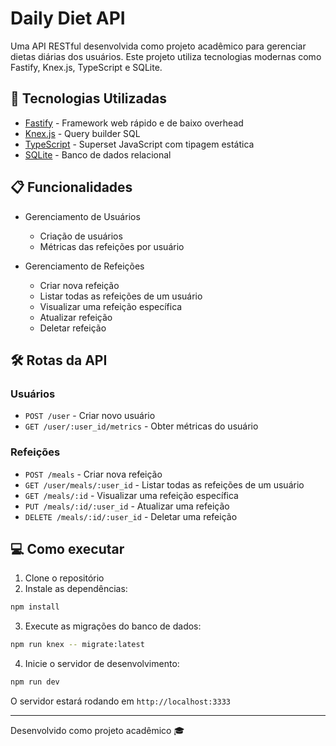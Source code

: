 # Daily Diet API

Uma API RESTful desenvolvida como projeto acadêmico para gerenciar dietas diárias dos usuários. Este projeto utiliza tecnologias modernas como Fastify, Knex.js, TypeScript e SQLite.

## 🚀 Tecnologias Utilizadas

- [Fastify](https://www.fastify.io/) - Framework web rápido e de baixo overhead
- [Knex.js](https://knexjs.org/) - Query builder SQL
- [TypeScript](https://www.typescriptlang.org/) - Superset JavaScript com tipagem estática
- [SQLite](https://www.sqlite.org/) - Banco de dados relacional

## 📋 Funcionalidades

- Gerenciamento de Usuários
  - Criação de usuários
  - Métricas das refeições por usuário

- Gerenciamento de Refeições
  - Criar nova refeição
  - Listar todas as refeições de um usuário
  - Visualizar uma refeição específica
  - Atualizar refeição
  - Deletar refeição

## 🛠️ Rotas da API

### Usuários
- `POST /user` - Criar novo usuário
- `GET /user/:user_id/metrics` - Obter métricas do usuário

### Refeições
- `POST /meals` - Criar nova refeição
- `GET /user/meals/:user_id` - Listar todas as refeições de um usuário
- `GET /meals/:id` - Visualizar uma refeição específica
- `PUT /meals/:id/:user_id` - Atualizar uma refeição
- `DELETE /meals/:id/:user_id` - Deletar uma refeição

## 💻 Como executar

1. Clone o repositório
2. Instale as dependências:
```bash
npm install
```

3. Execute as migrações do banco de dados:
```bash
npm run knex -- migrate:latest
```

4. Inicie o servidor de desenvolvimento:
```bash
npm run dev
```

O servidor estará rodando em `http://localhost:3333`

---

Desenvolvido como projeto acadêmico 🎓

